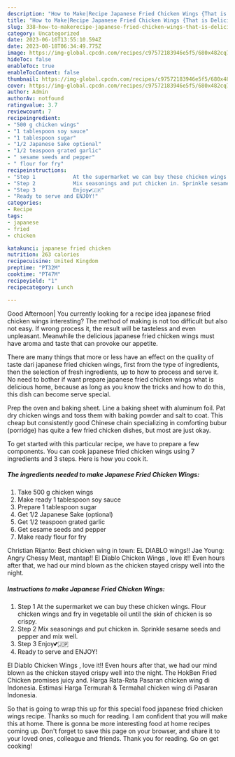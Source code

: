 ```yaml
---
description: "How to Make|Recipe Japanese Fried Chicken Wings {That is Delicious"
title: "How to Make|Recipe Japanese Fried Chicken Wings {That is Delicious"
slug: 338-how-to-makerecipe-japanese-fried-chicken-wings-that-is-delicious
category: Uncategorized
date: 2023-06-16T13:55:10.594Z
date: 2023-08-18T06:34:49.775Z
image: https://img-global.cpcdn.com/recipes/c97572183946e5f5/680x482cq70/japanese-fried-chicken-wings-recipe-main-photo.jpg
hideToc: false
enableToc: true
enableTocContent: false
thumbnail: https://img-global.cpcdn.com/recipes/c97572183946e5f5/680x482cq70/japanese-fried-chicken-wings-recipe-main-photo.jpg
cover: https://img-global.cpcdn.com/recipes/c97572183946e5f5/680x482cq70/japanese-fried-chicken-wings-recipe-main-photo.jpg
author: Admin
authorAv: notfound
ratingvalue: 3.7
reviewcount: 7
recipeingredient:
- "500 g chicken wings"
- "1 tablespoon soy sauce"
- "1 tablespoon sugar"
- "1/2 Japanese Sake optional"
- "1/2 teaspoon grated garlic"
- " sesame seeds and pepper"
- " flour for fry"
recipeinstructions:
- "Step 1            At the supermarket we can buy these chicken wings. Flour chicken wings and fry in vegetable oil until the skin of chicken is so crispy."
- "Step 2            Mix seasonings and put chicken in. Sprinkle sesame seeds and pepper and mix well."
- "Step 3            Enjoy💕🇯🇵"
- "Ready to serve and ENJOY!"
categories:
- Recipe
tags:
- japanese
- fried
- chicken

katakunci: japanese fried chicken 
nutrition: 263 calories
recipecuisine: United Kingdom
preptime: "PT32M"
cooktime: "PT47M"
recipeyield: "1"
recipecategory: Lunch

---
```



Good Afternoon| You currently looking for a recipe idea japanese fried chicken wings interesting? The method of making is not too difficult but also not easy. If wrong process it, the result will be tasteless and even unpleasant. Meanwhile the delicious japanese fried chicken wings must have aroma and taste that can provoke our appetite.






There are many things that more or less have an effect on the quality of taste dari japanese fried chicken wings, first from the type of ingredients, then the selection of fresh ingredients, up to how to process and serve it. No need to bother if want prepare japanese fried chicken wings what is delicious home, because as long as you know the tricks and how to do this, this dish can become serve  special.


Prep the oven and baking sheet. Line a baking sheet with aluminum foil. Pat dry chicken wings and toss them with baking powder and salt to coat. This cheap but consistently good Chinese chain specializing in comforting bubur (porridge) has quite a few fried chicken dishes, but most are just okay.


To get started with this particular recipe, we have to prepare a few components. You can cook japanese fried chicken wings using 7 ingredients and 3 steps. Here is how you cook it.

<!--inarticleads1-->

##### The ingredients needed to make Japanese Fried Chicken Wings:

1. Take 500 g chicken wings
1. Make ready 1 tablespoon soy sauce
1. Prepare 1 tablespoon sugar
1. Get 1/2 Japanese Sake (optional)
1. Get 1/2 teaspoon grated garlic
1. Get  sesame seeds and pepper
1. Make ready  flour for fry


Christian Rijanto: Best chicken wing in town: EL DIABLO wings!! Jae Young: Angry Chessy Meat, mantap!! El Diablo Chicken Wings , love it!! Even hours after that, we had our mind blown as the chicken stayed crispy well into the night. 

<!--inarticleads2-->

##### Instructions to make Japanese Fried Chicken Wings:

1. Step 1            At the supermarket we can buy these chicken wings. Flour chicken wings and fry in vegetable oil until the skin of chicken is so crispy.
1. Step 2            Mix seasonings and put chicken in. Sprinkle sesame seeds and pepper and mix well.
1. Step 3            Enjoy💕🇯🇵
1. Ready to serve and ENJOY!

El Diablo Chicken Wings , love it!! Even hours after that, we had our mind blown as the chicken stayed crispy well into the night. The HokBen Fried Chicken promises juicy and. Harga Rata-Rata Pasaran chicken wing di Indonesia. Estimasi Harga Termurah &amp; Termahal chicken wing di Pasaran Indonesia. 

So that is going to wrap this up for this special food japanese fried chicken wings recipe. Thanks so much for reading. I am confident that you will make this at home. There is gonna be more interesting food at home recipes coming up. Don't forget to save this page on your browser, and share it to your loved ones, colleague and friends. Thank you for reading. Go on get cooking!
